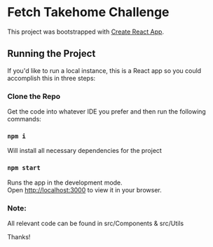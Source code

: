 # Fetch Takehome Challenge

This project was bootstrapped with [Create React App](https://github.com/facebook/create-react-app).

## Running the Project

If you'd like to run a local instance, this is a React app so you could accomplish this in three steps:

### Clone the Repo
Get the code into whatever IDE you prefer and then run the following commands:

### `npm i`
Will install all necessary dependencies for the project

### `npm start`
Runs the app in the development mode.\
Open [http://localhost:3000](http://localhost:3000) to view it in your browser.

### Note:
All relevant code can be found in src/Components & src/Utils

Thanks!